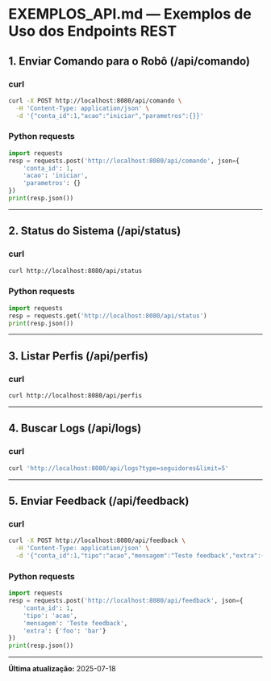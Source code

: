 # EXEMPLOS_API.md — Exemplos de Uso dos Endpoints REST

## 1. Enviar Comando para o Robô (/api/comando)

### curl
```bash
curl -X POST http://localhost:8080/api/comando \
  -H 'Content-Type: application/json' \
  -d '{"conta_id":1,"acao":"iniciar","parametros":{}}'
```

### Python requests
```python
import requests
resp = requests.post('http://localhost:8080/api/comando', json={
    'conta_id': 1,
    'acao': 'iniciar',
    'parametros': {}
})
print(resp.json())
```

---

## 2. Status do Sistema (/api/status)

### curl
```bash
curl http://localhost:8080/api/status
```

### Python requests
```python
import requests
resp = requests.get('http://localhost:8080/api/status')
print(resp.json())
```

---

## 3. Listar Perfis (/api/perfis)

### curl
```bash
curl http://localhost:8080/api/perfis
```

---

## 4. Buscar Logs (/api/logs)

### curl
```bash
curl 'http://localhost:8080/api/logs?type=seguidores&limit=5'
```

---

## 5. Enviar Feedback (/api/feedback)

### curl
```bash
curl -X POST http://localhost:8080/api/feedback \
  -H 'Content-Type: application/json' \
  -d '{"conta_id":1,"tipo":"acao","mensagem":"Teste feedback","extra":{"foo":"bar"}}'
```

### Python requests
```python
import requests
resp = requests.post('http://localhost:8080/api/feedback', json={
    'conta_id': 1,
    'tipo': 'acao',
    'mensagem': 'Teste feedback',
    'extra': {'foo': 'bar'}
})
print(resp.json())
```

---

**Última atualização:** 2025-07-18 